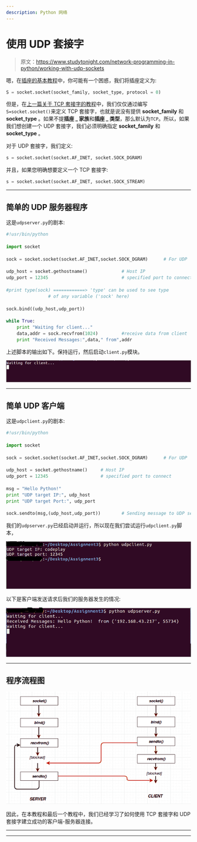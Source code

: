 ```yaml
---
description: Python 网络
---
```


# 使用 UDP 套接字

> 原文：<https://www.studytonight.com/network-programming-in-python/working-with-udp-sockets>

嗯，在[插座的基本教程](socket-methods)中，你可能有一个困惑，我们将插座定义为:

```py
S = socket.socket(socket_family, socket_type, protocol = 0)
```

但是，在[上一篇关于 TCP 套接字的教程](working-with-tcp-sockets)中，我们仅仅通过编写`S=socket.socket()`来定义 TCP 套接字，也就是说没有提供 **socket_family** 和 **socket_type** 。如果不提**插座 _ 家族**和**插座 _ 类型**，那么默认为`TCP`。所以，如果我们想创建一个 UDP 套接字，我们必须明确指定 **socket_family** 和 **socket_type** 。

对于 UDP 套接字，我们定义:

```py
s = socket.socket(socket.AF_INET, socket.SOCK_DGRAM)
```

并且，如果您明确想要定义一个 TCP 套接字:

```py
s = socket.socket(socket.AF_INET, socket.SOCK_STREAM)
```

* * *

## 简单的 UDP 服务器程序

这是`udpserver.py`的剧本:

```py
#!usr/bin/python

import socket

sock = socket.socket(socket.AF_INET,socket.SOCK_DGRAM)      # For UDP

udp_host = socket.gethostname()		        # Host IP
udp_port = 12345			                # specified port to connect

#print type(sock) ============> 'type' can be used to see type 
				# of any variable ('sock' here)

sock.bind((udp_host,udp_port))

while True:
	print "Waiting for client..."
	data,addr = sock.recvfrom(1024)	        #receive data from client
	print "Received Messages:",data," from",addr
```

上述脚本的输出如下。保持运行，然后启动`client.py`模块。

![UDP Sockets](img/f933b54be7bbc11e5ec690625f95f605.png)

* * *

## 简单 UDP 客户端

这是`udpclient.py`的剧本:

```py
#!usr/bin/python

import socket

sock = socket.socket(socket.AF_INET,socket.SOCK_DGRAM)      # For UDP

udp_host = socket.gethostname()		# Host IP
udp_port = 12345			        # specified port to connect

msg = "Hello Python!"
print "UDP target IP:", udp_host
print "UDP target Port:", udp_port

sock.sendto(msg,(udp_host,udp_port))		# Sending message to UDP server
```

我们的`udpserver.py`已经启动并运行，所以现在我们尝试运行`udpclient.py`脚本，

![UDP Sockets](img/91b4545158f0875a98328477b87c9d31.png)

以下是客户端发送请求后我们的服务器发生的情况:

![UDP Sockets](img/1698b9e77fee67de03fd7a98057bb1e5.png)

* * *

## 程序流程图

![UDP Sockets](img/e07509ea01f55a82cc300b2b906c7736.png)

因此，在本教程和最后一个教程中，我们已经学习了如何使用 TCP 套接字和 UDP 套接字建立成功的客户端-服务器连接。

* * *

* * *